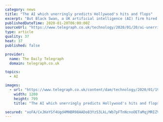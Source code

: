 ```yaml
---
category: news
title: "The AI which unerringly predicts Hollywood's hits and flops"
excerpt: "But Black Swan, a UK artificial intelligence (AI) firm hired by Disney to predict successful films, thought John Carter looked like a flop – it was. “But no one listened,” says Steve King, Black Swan co-founder and chief executive. “People absolutely convince themselves... but the machines are always right – boringly always right.”"
publishedDateTime: 2020-01-20T06:00:00Z
sourceUrl: "https://www.telegraph.co.uk/technology/2020/01/20/ai-unerringly-predicts-hollywoods-hits-flops/"
type: article
quality: 37
heat: 37
published: false

provider:
  name: The Daily Telegraph
  domain: telegraph.co.uk

topics:
  - AI

images:
  - url: "https://www.telegraph.co.uk/content/dam/technology/2020/01/19/TELEMMGLPICT000000598829-xlarge_trans_NvBQzQNjv4BqpVlberWd9EgFPZtcLiMQfyf2A9a6I9YchsjMeADBa08.jpeg?imwidth=1200"
    width: 1280
    height: 799
    title: "The AI which unerringly predicts Hollywood's hits and flops"

secured: "xoFA/CxJKeYSf4Ugd4MHBR98AADo83Yz53LkL/Wb7pFTnNcnoOETaMqjMRIZVtn7CQMgukepjUFOu99C+2IfaoRxkIcguOD8eknbeCwU9bx09fxCwTWEFrmG5+G2Fzd4GZKEd05PqzqWqO08UJ0L+oUW2qO4H8sDv0ApGA2YS8UrPq12bAA+PV0wDMTBfEIKxbTaG8/L6+XTBV2jdjTYkUKMmJlLP0Jc9+uY1CBmrxwMz1o/scnCliqfVCeGdm7LS0TrutUIm8pNu1ZrjsjqTdY+ealO3SJvIA3exLnQGJQ=;nCgbGhDXlqXP8r6H/vxqcw=="
---
```


